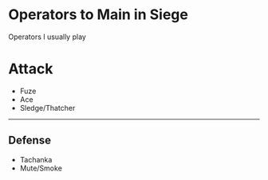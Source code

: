 # Operators to Main in Siege
Operators I usually play


# Attack
- Fuze
- Ace
- Sledge/Thatcher

-----------

## Defense
- Tachanka
- Mute/Smoke

